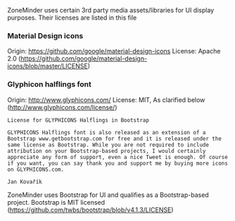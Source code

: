 
ZoneMinder uses certain 3rd party media assets/libraries for UI display purposes. Their licenses are listed in this file

### Material Design icons 

Origin: https://github.com/google/material-design-icons
License: Apache 2.0 (https://github.com/google/material-design-icons/blob/master/LICENSE)

### Glyphicon halflings font

Origin: http://www.glyphicons.com/
License: MIT, As clarified below (http://www.glyphicons.com/license/)

```
License for GLYPHICONS Halflings in Bootstrap

GLYPHICONS Halflings font is also released as an extension of a Bootstrap www.getbootstrap.com for free and it is released under the same license as Bootstrap. While you are not required to include attribution on your Bootstrap-based projects, I would certainly appreciate any form of support, even a nice Tweet is enough. Of course if you want, you can say thank you and support me by buying more icons on GLYPHICONS.com.

Jan Kovařík
```

ZoneMinder uses Bootstrap for UI and qualifies as a Bootstrap-based project.
Bootstrap is MIT licensed (https://github.com/twbs/bootstrap/blob/v4.1.3/LICENSE)



